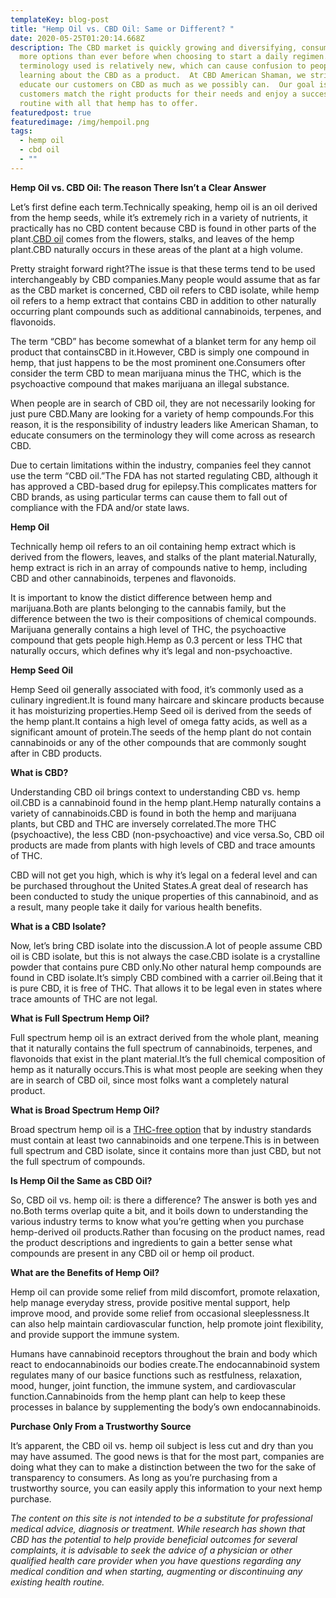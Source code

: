 ```yaml
---
templateKey: blog-post
title: "Hemp Oil vs. CBD Oil: Same or Different? "
date: 2020-05-25T01:20:14.668Z
description: The CBD market is quickly growing and diversifying, consumers have
  more options than ever before when choosing to start a daily regimen.   The
  terminology used is relatively new, which can cause confusion to people just
  learning about the CBD as a product.  At CBD American Shaman, we strive to
  educate our customers on CBD as much as we possibly can.  Our goal is help
  customers match the right products for their needs and enjoy a successful
  routine with all that hemp has to offer.
featuredpost: true
featuredimage: /img/hempoil.png
tags:
  - hemp oil
  - cbd oil
  - ""
---
```

**Hemp Oil vs. CBD Oil: The reason There Isn’t a Clear Answer**

Let’s first define each term.Technically speaking, hemp oil is an oil derived from the hemp seeds, while it’s extremely rich in a variety of nutrients, it practically has no CBD content because CBD is found in other parts of the plant.[CBD oil](https://cbdamericanshaman.com/cbd-oils) comes from the flowers, stalks, and leaves of the hemp plant.CBD naturally occurs in these areas of the plant at a high volume.

Pretty straight forward right?The issue is that these terms tend to be used interchangeably by CBD companies.Many people would assume that as far as the CBD market is concerned, CBD oil refers to CBD isolate, while hemp oil refers to a hemp extract that contains CBD in addition to other naturally occurring plant compounds such as additional cannabinoids, terpenes, and flavonoids.

The term “CBD” has become somewhat of a blanket term for any hemp oil product that containsCBD in it.However, CBD is simply one compound in hemp, that just happens to be the most prominent one.Consumers ofter consider the term CBD to mean marijuana minus the THC, which is the psychoactive compound that makes marijuana an illegal substance.

When people are in search of CBD oil, they are not necessarily looking for just pure CBD.Many are looking for a variety of hemp compounds.For this reason, it is the responsibility of industry leaders like American Shaman, to educate consumers on the terminology they will come across as research CBD.

Due to certain limitations within the industry, companies feel they cannot use the term “CBD oil.”The FDA has not started regulating CBD, although it has approved a CBD-based drug for epilepsy.This complicates matters for CBD brands, as using particular terms can cause them to fall out of compliance with the FDA and/or state laws.



**Hemp Oil**

Technically hemp oil refers to an oil containing hemp extract which is derived from the flowers, leaves, and stalks of the plant material.Naturally, hemp extract is rich in an array of compounds native to hemp, including CBD and other cannabinoids, terpenes and flavonoids.

It is important to know the distict difference between hemp and marijuana.Both are plants belonging to the cannabis family, but the difference between the two is their compositions of chemical compounds. Marijuana generally contains a high level of THC, the psychoactive compound that gets people high.Hemp as 0.3 percent or less THC that naturally occurs, which defines why it’s legal and non-psychoactive.



**Hemp Seed Oil**

Hemp Seed oil generally associated with food, it’s commonly used as a culinary ingredient.It is found many haircare and skincare products because it has moisturizing properties.Hemp Seed oil is derived from the seeds of the hemp plant.It contains a high level of omega fatty acids, as well as a significant amount of protein.The seeds of the hemp plant do not contain cannabinoids or any of the other compounds that are commonly sought after in CBD products.



**What is CBD?**

Understanding CBD oil brings context to understanding CBD vs. hemp oil.CBD is a cannabinoid found in the hemp plant.Hemp naturally contains a variety of cannabinoids.CBD is found in both the hemp and marijuana plants, but CBD and THC are inversely correlated.The more THC (psychoactive), the less CBD (non-psychoactive) and vice versa.So, CBD oil products are made from plants with high levels of CBD and trace amounts of THC.

CBD will not get you high, which is why it’s legal on a federal level and can be purchased throughout the United States.A great deal of research has been conducted to study the unique properties of this cannabinoid, and as a result, many people take it daily for various health benefits.



**What is a CBD Isolate?**

Now, let’s bring CBD isolate into the discussion.A lot of people assume CBD oil is CBD isolate, but this is not always the case.CBD isolate is a crystalline powder that contains pure CBD only.No other natural hemp compounds are found in CBD isolate.It’s simply CBD combined with a carrier oil.Being that it is pure CBD, it is free of THC. That allows it to be legal even in states where trace amounts of THC are not legal.





**What is Full Spectrum Hemp Oil?**

Full spectrum hemp oil is an extract derived from the whole plant, meaning that it naturally contains the full spectrum of cannabinoids, terpenes, and flavonoids that exist in the plant material.It’s the full chemical composition of hemp as it naturally occurs.This is what most people are seeking when they are in search of CBD oil, since most folks want a completely natural product.



**What is Broad Spectrum Hemp Oil?**

Broad spectrum hemp oil is a [THC-free option](https://cbdamericanshaman.com/thc-free-cbd-oil) that by industry standards must contain at least two cannabinoids and one terpene.This is in between full spectrum and CBD isolate, since it contains more than just CBD, but not the full spectrum of compounds.



**Is Hemp Oil the Same as CBD Oil?**

So, CBD oil vs. hemp oil: is there a difference? The answer is both yes and no.Both terms overlap quite a bit, and it boils down to understanding the various industry terms to know what you’re getting when you purchase hemp-derived oil products.Rather than focusing on the product names, read the product descriptions and ingredients to gain a better sense what compounds are present in any CBD oil or hemp oil product.



**What are the Benefits of Hemp Oil?**

Hemp oil can provide some relief from mild discomfort, promote relaxation, help manage everyday stress, provide positive mental support, help improve mood, and provide some relief from occasional sleeplessness.It can also help maintain cardiovascular function, help promote joint flexibility, and provide support the immune system.

Humans have cannabinoid receptors throughout the brain and body which react to endocannabinoids our bodies create.The endocannabinoid system regulates many of our basice functions such as restfulness, relaxation, mood, hunger, joint function, the immune system, and cardiovascular function.Cannabinoids from the hemp plant can help to keep these processes in balance by supplementing the body’s own endocannabinoids.



**Purchase Only From a Trustworthy Source**

It’s apparent, the CBD oil vs. hemp oil subject is less cut and dry than you may have assumed. The good news is that for the most part, companies are doing what they can to make a distinction between the two for the sake of transparency to consumers. As long as you’re purchasing from a trustworthy source, you can easily apply this information to your next hemp purchase.



*The content on this site is not intended to be a substitute for professional medical advice, diagnosis or treatment. While research has shown that CBD has the potential to help provide beneficial outcomes for several complaints, it is advisable to seek the advice of a physician or other qualified health care provider when you have questions regarding any medical condition and when starting, augmenting or discontinuing any existing health routine.*
